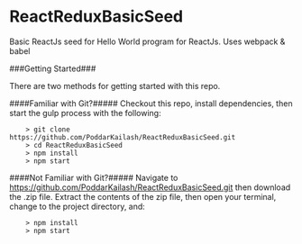 # ReactReduxBasicSeed


Basic ReactJs seed for Hello World program for ReactJs. Uses webpack & babel

###Getting Started###

There are two methods for getting started with this repo.

####Familiar with Git?#####
Checkout this repo, install dependencies, then start the gulp process with the following:

```
	> git clone https://github.com/PoddarKailash/ReactReduxBasicSeed.git
	> cd ReactReduxBasicSeed
	> npm install
	> npm start
```

####Not Familiar with Git?#####
Navigate to https://github.com/PoddarKailash/ReactReduxBasicSeed.git then download the .zip file.  Extract the contents of the zip file, then open your terminal, change to the project directory, and:

```
	> npm install
	> npm start
```
